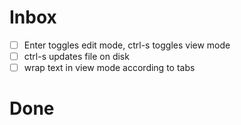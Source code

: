 # Inbox
- [ ] Enter toggles edit mode, ctrl-s toggles view mode
- [ ] ctrl-s updates file on disk
- [ ] wrap text in view mode according to tabs

# Done